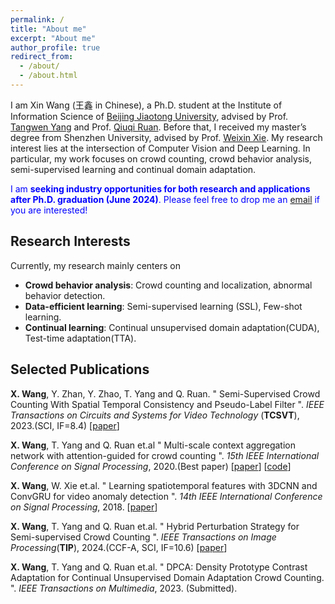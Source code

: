 ```yaml
---
permalink: /
title: "About me"
excerpt: "About me"
author_profile: true
redirect_from: 
  - /about/
  - /about.html
---
```


I am Xin Wang (王鑫 in Chinese), a Ph.D. student at the Institute of Information Science of [Beijing Jiaotong University](http://iis.bjtu.edu.cn/), advised by Prof. [Tangwen Yang](https://faculty.bjtu.edu.cn/7995/) and Prof. [Qiuqi Ruan](http://iis.bjtu.edu.cn/KyryInfo.aspx?m=20150107094205590028&n=20150107131848403132).
Before that, I received my master’s degree from Shenzhen University, advised by Prof. [Weixin Xie](https://it.szu.edu.cn/gfkjzdsys/info/1012/1013.htm). My research interest lies at the intersection of Computer Vision and Deep Learning. In particular, my work focuses on crowd counting, crowd behavior analysis, semi-supervised learning and continual domain adaptation.

<span style="color:blue;">I am <b>seeking industry opportunities for both research and applications after Ph.D. graduation (June 2024)</b>. Please feel free to drop me an <a href="mailto:wangxin6735@163.com" target="_blank">email</a> if you are interested!</span>


<h2 id='research-interests'>Research Interests</h2>

Currently, my research mainly centers on 

* **Crowd behavior analysis**: Crowd counting and localization, abnormal behavior detection.
* **Data-efficient learning**: Semi-supervised learning (SSL), Few-shot learning.
* **Continual learning**: Continual unsupervised domain adaptation(CUDA), Test-time adaptation(TTA). 

<h2 id='publications'>Selected Publications</h2>

**X. Wang**, Y. Zhan, Y. Zhao, T. Yang and Q. Ruan. &quot; Semi-Supervised Crowd Counting With Spatial Temporal Consistency and Pseudo-Label Filter &quot;. *IEEE Transactions on Circuits and Systems for Video Technology* (**TCSVT**), 2023.(SCI, IF=8.4) [[paper](https://ieeexplore.ieee.org/abstract/document/10032602)]

**X. Wang**, T. Yang and Q. Ruan et.al &quot; Multi-scale context aggregation network with attention-guided for crowd counting &quot;. *15th IEEE International Conference on Signal Processing*, 2020.(Best paper) [[paper](https://ieeexplore.ieee.org/abstract/document/9321067)] [[code](https://github.com/KingMV/MSCANet)]

**X. Wang**, W. Xie et.al. &quot;  Learning spatiotemporal features with 3DCNN and ConvGRU for video anomaly detection &quot;. *14th IEEE International Conference on Signal Processing*, 2018. [[paper](https://ieeexplore.ieee.org/abstract/document/8652354)]

**X. Wang**, T. Yang and Q. Ruan et.al. &quot; Hybrid Perturbation Strategy for Semi-supervised Crowd Counting &quot;. *IEEE Transactions on Image Processing*(**TIP**), 2024.(CCF-A, SCI, IF=10.6) [[paper](https://ieeexplore.ieee.org/abstract/document/10430107)]


**X. Wang**, T. Yang and Q. Ruan et.al. &quot; DPCA: Density Prototype Contrast Adaptation for Continual Unsupervised Domain Adaptation Crowd Counting. &quot;. *IEEE Transactions on Multimedia*, 2023. (Submitted).





